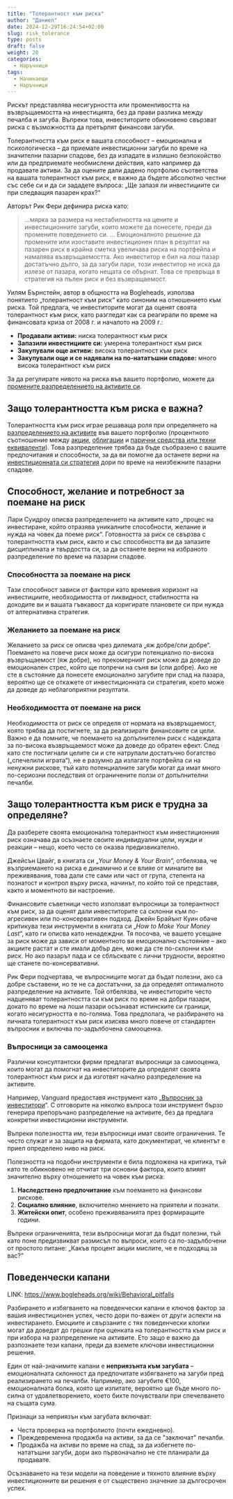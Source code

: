 ```yaml
---
title: "Толерантност към риска"
author: "Даниел"
date: 2024-12-29T16:24:54+02:00
slug: risk_tolerance
type: posts
draft: false
weight: 20
categories:
  - Наръчници
tags:
  - Начинаещи
  - Наръчници
---
```


Рискът представлява несигурността или променливостта на възвръщаемостта на инвестицията, без да прави разлика между печалба и загуба. Въпреки това, инвеститорите обикновено свързват риска с възможността да претърпят финансови загуби.

Толерантността към риск е вашата способност – емоционална и психологическа – да приемате инвестиционни загуби по време на значителни пазарни спадове, без да изпадате в излишно безпокойство или да предприемате необмислени действия, като например да продавате активи. За да оцените дали дадено портфолио съответства на вашата толерантност към риск, е важно да бъдете абсолютно честни със себе си и да си зададете въпроса: „Ще запазя ли инвестициите си при следващия пазарен крах?“

Авторът Рик Фери дефинира риска като:
> ...мярка за размера на нестабилността на цените и инвестиционните загуби, които можете да понесете, преди да промените поведението си. ... Емоционалното решение да промените или изоставите инвестиционен план в резултат на пазарен риск в крайна сметка увеличава риска на портфейла и намалява възвръщаемостта. Ако инвеститор е бил на лош пазар достатъчно дълго, за да загуби пари, този инвеститор не иска да излезе от пазара, когато нещата се обърнат. Това се превръща в стратегия на пълен риск и без възвращаемост.

Уилям Бърнстейн, автор в общността на Bogleheads, използва понятието „толерантност към риск“ като синоним на отношението към риска. Той предлага, че инвеститорите могат да оценят своята толерантност към риск, като разгледат как са реагирали по време на финансовата криза от 2008 г. и началото на 2009 г.:

-   **Продавали активи:** ниска толерантност към риск
-   **Запазили инвестициите си:** умерена толерантност към риск
-   **Закупували още активи:** висока толерантност към риск
-   **Закупували още и се надявали на по-нататъшни спадове:** много висока толерантност към риск

За да регулирате нивото на риска във вашето портфолио, можете да [промените разпределението на активите си](/posts/asset_allocation).

## Защо толерантността към риска е важна?

Толерантността към риск играе решаваща роля при определянето на [разпределението на активите](/posts/asset_allocation) във вашето портфолио (процентното съотношение между [акции](/dict/index_fund), [облигации](/dict/bond_fund) и [парични средства или техни еквиваленти](/dict/money_market_fund)). Това разпределение трябва да бъде съобразено с вашите предпочитания и способности, за да ви помогне да останете верни на [инвестиционната си стратегия](/posts/investment_policy_statement) дори по време на неизбежните пазарни спадове.

## Способност, желание и потребност за поемане на риск

Лари Суидроу описва разпределението на активите като „процес на инвестиране, който отразява уникалните способности, желание и нужда на човек да поеме риск“. Готовността за риск се свързва с толерантността към риск, както и със способността ви да запазите дисциплината и твърдостта си, за да останете верни на избраното разпределение по време на пазарни спадове.

### Способността за поемане на риск

Тази способност зависи от фактори като времевия хоризонт на инвестициите, необходимостта от ликвидност, стабилността на доходите ви и вашата гъвкавост да коригирате плановете си при нужда от алтернативна стратегия.

### Желанието за поемане на риск

Желанието за риск се описва чрез дилемата „яж добре/спи добре“. Поемането на повече риск може да осигури потенциално по-висока възвръщаемост (яж добре), но прекомерният риск може да доведе до емоционален стрес, който ще попречи на съня ви (спи добре). Ако не сте в състояние да понесете емоционално загубите при спад на пазара, вероятно ще се откажете от инвестиционната си стратегия, което може да доведе до неблагоприятни резултати.

### Необходимостта от поемане на риск

Необходимостта от риск се определя от нормата на възвръщаемост, която трябва да постигнете, за да реализирате финансовите си цели. Важно е да помните, че поемането на допълнителен риск с надеждата за по-висока възвръщаемост може да доведе до обратен ефект. След като сте постигнали целите си и сте натрупали достатъчно богатство („спечелили играта“), не е разумно да излагате портфейла си на ненужни рискове, тъй като потенциалните загуби могат да имат много по-сериозни последствия от ограничените ползи от допълнителни печалби.

## Защо толерантността към риск е трудна за определяне?

Да разберете своята емоционална толерантност към инвестиционния риск означава да осъзнаете своите индивидуални цели, нужди и реакции – нещо, което често се оказва предизвикателно.

Джейсън Цвайг, в книгата си „_Your Money & Your Brain_“, отбелязва, че възприемането на риска е динамично и се влияе от миналите ви преживявания, това дали сте сами или част от група, степента на познатост и контрол върху риска, начинът, по който той се представя, както и моментното ви настроение.

Финансовите съветници често използват въпросници за толерантност към риск, за да оценят дали инвеститорите са склонни към по-агресивен или по-консервативен подход. Джейн Брайънт Куин обаче критикува тези инструменти в книгата си „_How to Make Your Money Last_“, като ги описва като ненадеждни. Тя посочва, че вашето усещане за риск може да зависи от моментното ви емоционално състояние – ако акциите растат и сте имали добър ден, може да сте по-склонни към риск. Но ако пазарът пада и се сблъсквате с лични трудности, вероятно ще станете по-консервативни.

Рик Фери подчертава, че въпросниците могат да бъдат полезни, ако са добре съставени, но те не са достатъчни, за да определят оптималното разпределение на активите. Той отбелязва, че инвеститорите често надценяват толерантността си към риск по време на добри пазари, докато по време на лоши пазари осъзнават истинските си граници, когато несигурността е по-голяма. Това предполага, че разбирането на личната толерантност към риск изисква много повече от стандартен въпросник и включва по-задълбочена самооценка.

### Въпросници за самооценка

Различни консултантски фирми предлагат въпросници за самооценка, които могат да помогнат на инвеститорите да определят своята толерантност към риск и да изготвят начално разпределение на активите.

Например, Vanguard предоставя инструмент като „[Въпросник за инвеститори](https://retirementplans.vanguard.com/VGApp/pe/PubQuizActivity?Step=start)“. С отговорите на няколко въпроса този инструмент бързо генерира препоръчано разпределение на активите, без да предлага конкретни инвестиционни инструменти.

Въпреки полезността им, тези въпросници имат своите ограничения. Те често служат и за защита на фирмата, като документират, че клиентът е приел определено ниво на риск.

Полезността на подобни инструменти е била подложена на критика, тъй като те обикновено не отчитат три основни фактора, които влияят значително върху отношението на човек към риска:

1.  **Наследствено предпочитание** към поемането на финансови рискове.
2.  **Социално влияние**, включително мнението на приятели и познати.
3.  **Житейски опит**, особено преживяванията през формиращите години.

Въпреки ограниченията, тези въпросници могат да бъдат полезни, тъй като поне предизвикват размисъл по въпроси, които са по-задълбочени от простото питане: „Какъв процент акции мислите, че е подходящ за вас?“

## Поведенчески капани

LINK: https://www.bogleheads.org/wiki/Behavioral_pitfalls

Разбирането и избягването на поведенчески капани е ключов фактор за вашия инвестиционен успех, често дори по-важен от други аспекти на инвестирането. Емоциите и свързаните с тях поведенчески клопки могат да доведат до грешки при оценката на толерантността към риск и при избора на разпределение на активите. Ето защо е важно да разпознаете тези капани, преди да вземете ключови инвестиционни решения.

Един от най-значимите капани е **неприязънта към загубата** – емоционалната склонност да предпочитате избягването на загуби пред реализирането на печалби. Например, ако загубите €100, емоционалната болка, която ще изпитате, вероятно ще бъде много по-силна от удовлетворението, което бихте почувствали при спечелването на същата сума.

Признаци за неприязън към загубата включват:

-   Честа проверка на портфолиото (почти ежедневно).
-   Преждевременна продажба на активи, за да се "заключат" печалби.
-   Продажба на активи по време на спад, за да избегнете по-нататъшни загуби, дори ако първоначално не сте планирали да продавате.

Осъзнаването на тези модели на поведение и тяхното влияние върху инвестиционните ви решения е от съществено значение за дългосрочен успех.
